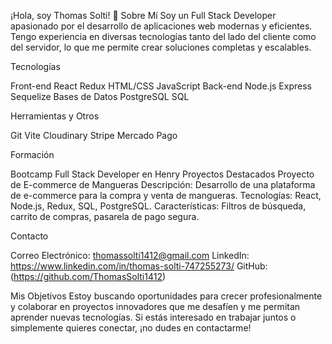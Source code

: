¡Hola, soy Thomas Solti! 👋
Sobre Mí
Soy un Full Stack Developer apasionado por el desarrollo de aplicaciones web modernas y eficientes. Tengo experiencia en diversas tecnologías tanto del lado del cliente como del servidor, lo que me permite crear soluciones completas y escalables.

Tecnologías

Front-end
React
Redux
HTML/CSS
JavaScript
Back-end
Node.js
Express
Sequelize
Bases de Datos
PostgreSQL
SQL

Herramientas y Otros

Git
Vite
Cloudinary
Stripe
Mercado Pago

Formación

Bootcamp Full Stack Developer en Henry
Proyectos Destacados
Proyecto de E-commerce de Mangueras
Descripción: Desarrollo de una plataforma de e-commerce para la compra y venta de mangueras.
Tecnologías: React, Node.js, Redux, SQL, PostgreSQL.
Características: Filtros de búsqueda, carrito de compras, pasarela de pago segura.

Contacto

Correo Electrónico: thomassolti1412@gmail.com
LinkedIn: https://www.linkedin.com/in/thomas-solti-747255273/
GitHub: (https://github.com/ThomasSolti1412)

Mis Objetivos
Estoy buscando oportunidades para crecer profesionalmente y colaborar en proyectos innovadores que me desafíen y me permitan aprender nuevas tecnologías. Si estás interesado en trabajar juntos o simplemente quieres conectar, ¡no dudes en contactarme!
